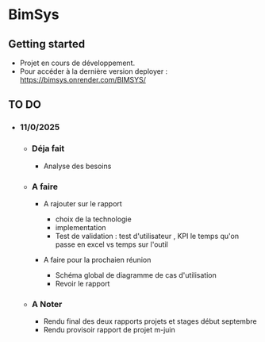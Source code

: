 # BimSys



## Getting started

- Projet en cours de développement.
- Pour accéder à la dernière version deployer : https://bimsys.onrender.com/BIMSYS/



## TO DO

- ### 11/0/2025
  - ### Déja fait
    - Analyse des besoins

  
  - ### A faire
    - A rajouter sur le rapport 
    
      - choix de la technologie
      - implementation
      - Test de validation : test d'utilisateur , KPI le temps qu'on passe en excel vs temps sur l'outil
    
    - A faire pour la prochaien réunion
      - Schéma global de diagramme de cas d'utilisation
      - Revoir le rapport

    
  - ### A Noter
    - Rendu final des deux rapports projets et stages début septembre
    - Rendu provisoir rapport de projet m-juin



